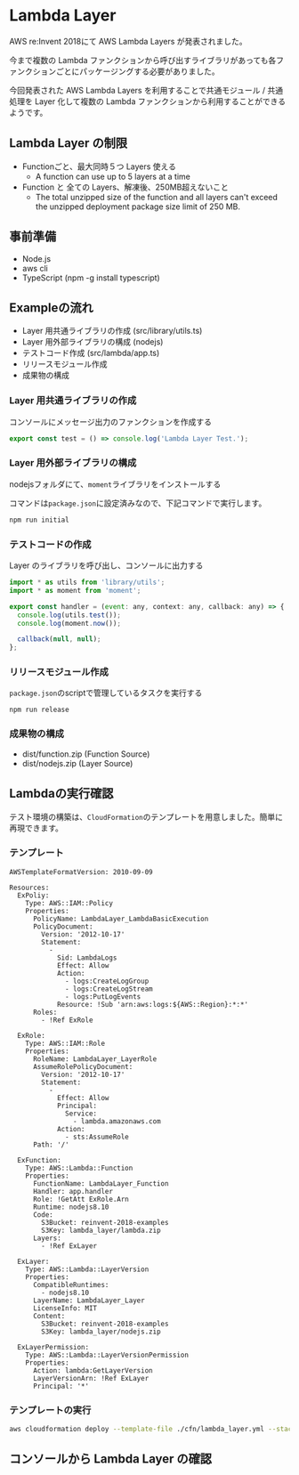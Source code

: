 # Lambda Layer
AWS re:Invent 2018にて AWS Lambda Layers が発表されました。

今まで複数の Lambda ファンクションから呼び出すライブラリがあっても各ファンクションごとにパッケージングする必要がありました。

今回発表された AWS Lambda Layers を利用することで共通モジュール / 共通処理を Layer 化して複数の Lambda ファンクションから利用することができるようです。

## Lambda Layer の制限
* Functionごと、最大同時５つ Layers 使える
  * A function can use up to 5 layers at a time
* Function と 全ての Layers、解凍後、250MB超えないこと
  * The total unzipped size of the function and all layers can't exceed the unzipped deployment package size limit of 250 MB.

## 事前準備
* Node.js
* aws cli
* TypeScript (npm -g install typescript)

## Exampleの流れ
* Layer 用共通ライブラリの作成 (src/library/utils.ts)
* Layer 用外部ライブラリの構成 (nodejs)
* テストコード作成 (src/lambda/app.ts)
* リリースモジュール作成
* 成果物の構成

### Layer 用共通ライブラリの作成
コンソールにメッセージ出力のファンクションを作成する

```js
export const test = () => console.log('Lambda Layer Test.');
```

### Layer 用外部ライブラリの構成
nodejsフォルダにて、`moment`ライブラリをインストールする

コマンドは`package.json`に設定済みなので、下記コマンドで実行します。

```sh
npm run initial
```

### テストコードの作成
Layer のライブラリを呼び出し、コンソールに出力する

```js
import * as utils from 'library/utils';
import * as moment from 'moment';

export const handler = (event: any, context: any, callback: any) => {
  console.log(utils.test());
  console.log(moment.now());

  callback(null, null);
};
```

### リリースモジュール作成
`package.json`のscriptで管理しているタスクを実行する

```
npm run release
```

### 成果物の構成
* dist/function.zip (Function Source)
* dist/nodejs.zip (Layer Source)

## Lambdaの実行確認
テスト環境の構築は、`CloudFormation`のテンプレートを用意しました。簡単に再現できます。

### テンプレート
```
AWSTemplateFormatVersion: 2010-09-09

Resources:
  ExPoliy:
    Type: AWS::IAM::Policy
    Properties:
      PolicyName: LambdaLayer_LambdaBasicExecution
      PolicyDocument:
        Version: '2012-10-17'
        Statement:
          -
            Sid: LambdaLogs
            Effect: Allow
            Action:
              - logs:CreateLogGroup
              - logs:CreateLogStream
              - logs:PutLogEvents
            Resource: !Sub 'arn:aws:logs:${AWS::Region}:*:*'
      Roles:
        - !Ref ExRole

  ExRole:
    Type: AWS::IAM::Role
    Properties:
      RoleName: LambdaLayer_LayerRole
      AssumeRolePolicyDocument:
        Version: '2012-10-17'
        Statement: 
          - 
            Effect: Allow
            Principal: 
              Service: 
                - lambda.amazonaws.com
            Action: 
              - sts:AssumeRole
      Path: '/'

  ExFunction:
    Type: AWS::Lambda::Function
    Properties:
      FunctionName: LambdaLayer_Function
      Handler: app.handler
      Role: !GetAtt ExRole.Arn
      Runtime: nodejs8.10
      Code:
        S3Bucket: reinvent-2018-examples
        S3Key: lambda_layer/lambda.zip
      Layers:
        - !Ref ExLayer

  ExLayer:
    Type: AWS::Lambda::LayerVersion
    Properties:
      CompatibleRuntimes:
        - nodejs8.10
      LayerName: LambdaLayer_Layer
      LicenseInfo: MIT
      Content:
        S3Bucket: reinvent-2018-examples
        S3Key: lambda_layer/nodejs.zip

  ExLayerPermission:
    Type: AWS::Lambda::LayerVersionPermission
    Properties:
      Action: lambda:GetLayerVersion
      LayerVersionArn: !Ref ExLayer
      Principal: '*'
```

### テンプレートの実行
```sh
aws cloudformation deploy --template-file ./cfn/lambda_layer.yml --stack-name lambda-layer-example --capabilities CAPABILITY_NAMED_IAM
```

## コンソールから Lambda Layer の確認
